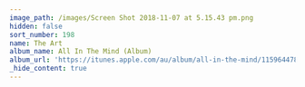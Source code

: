 ```yaml
---
image_path: /images/Screen Shot 2018-11-07 at 5.15.43 pm.png
hidden: false
sort_number: 198
name: The Art
album_name: All In The Mind (Album)
album_url: 'https://itunes.apple.com/au/album/all-in-the-mind/1159644782'
_hide_content: true
---
```


